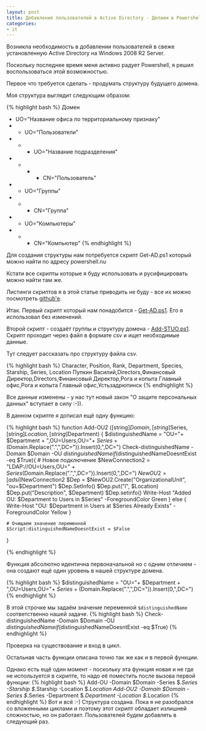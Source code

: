 ```yaml
---
layout: post
title: Добавление пользователей в Active Directory - Делаем в Powershell
categories:
- it
---
```

Возникла необходимость в добавлении пользователей в свеже установленную Active Directory на Windows 2008 R2 Server.

Поскольку последнее время меня активно радует Powershell, я решил воспользоваться этой возможностью.

Первое что требуется сделать - продумать структуру будущего домена.

Моя структура выглядит следующим образом:

{% highlight bash %}
Домен
- UO="Название офиса по территориальному признаку"
- - UO="Пользователи"
- - - UO="Название подразделения"
- - - - CN="Пользователь"
- - UO="Группы"
- - - CN="Группа"
- - UO="Компьютеры"
- - - CN="Компьютер"
{% endhighlight %}

Для создания структуры нам потребуется скрипт Get-AD.ps1 который можно найти по адресу powershell.nu

Кстати все скрипты которые я буду использовать и русифицировать можно найти там же.

Листинги скриптов я в этой статье приводить не буду - все их можно посмотреть [github'е](https://github.com/stillru/PersonalPakage/tree/master/Scripts/Powershell/AD-Scripts).

Итак. Первый скрипт который нам понадобится - [Get-AD.ps1](https://raw.github.com/stillru/PersonalPakage/master/Scripts/Powershell/AD-Scripts/Get-AD.ps1). Его я использовал без изменений.

Второй скрипт - создаёт группы и структуру домена - [Add-STUO.ps1](https://raw.github.com/stillru/PersonalPakage/master/Scripts/Powershell/AD-Scripts/Add-STUO.ps1). Скрипт проходит через файл в формате csv и ищет необходимые данные.

Тут следует рассказать про структуру файла csv.

{% highlight bash %}
Character, Position, Rank, Department, Species, Starship, Series, Location
Пупкин Василий,Directors,Финансовый Директор,Directors,Финансовый Директор,Рога и копыта Главный офис,Рога и копыта Главный офис,Устьзадрюпинск
{% endhighlight %}

Все данные изменены - у нас тут новый закон "О защите персональных данных" вступает в силу :-)).

В данном скрипте я дописал ещё одну функцию:

{% highlight bash %}
function Add-OU2 ([string]$Domain, [string]$Series, [string]$Location, [string]$Department) {
    $distinguishedName = "OU="+ $Department + ",OU=Users,OU="+ $Series + ($Domain.Replace(".",",DC=")).Insert(0,",DC=")
        Check-distinguishedName -Domain $Domain -OU $distinguishedName
    if ($distinguishedNameDoesntExist -eq $True){
    # Новое подключение
    $NewConnection2 = "LDAP://OU=Users,OU=" + $Series ($Domain.Replace(".",",DC=")).Insert(0,",DC=")
    $NewOU2 = [adsi]$NewConnection2
    $Dep = $NewOU2.Create("OrganizationalUnit", "ou=$Department")
    $Dep.SetInfo()
    $Dep.put("l", $Location)
    $Dep.put("Description", $Department)
    $Dep.setinfo()
    Write-Host "Added OU: $Department to Users in $Series" -ForegroundColor Green
} else 
    {
        Write-Host "OU: $Department in Users at $Series Already Exists" -ForegroundColor Yellow
    }

    # Очищаем значение переменной
    $Script:distinguishedNameDoesntExist = $False
  }

{% endhighlight %}

Функция абсолютно идентична первоначальной но с одним отличием - она создают ещё один уровень в нашей структуре домена. 

{% highlight bash %}
$distinguishedName = "OU="+ $Department + ",OU=Users,OU="+ $Series + ($Domain.Replace(".",",DC=")).Insert(0,",DC=")
{% endhighlight %}

В этой строчке мы задаём значение переменной `$distinguishedName` соответственно нашей задаче.
{% highlight bash %}
Check-distinguishedName -Domain $Domain -OU $distinguishedName
    if ($distinguishedNameDoesntExist -eq $True)
{% endhighlight %}

Проверка на существование и вход в цикл.

Остальная часть функции описана точно так же как и в первой функции.

Однако есть ещё один момент - поскольку эта функция новая и не где не используется в скрипте, то надо её поместить после вызова первой функции:
{% highlight bash %}
Add-OU -Domain $Domain -Series $_.Series -Starship $_.Starship -Location $_.Location
Add-OU2 -Domain $Domain -Series $_.Series -Department $_.Department -Location $_.Location
{% endhighlight %}
Вот и всё :-) Структура создана. Пока я не разобрался со вложенными циклами и поэтому этот скрипт обладает излишней сложностью, но он работает. Пользователей будем добавлять в следующий раз.